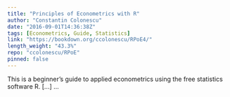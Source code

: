 ```yaml
---
title: "Principles of Econometrics with R"
author: "Constantin Colonescu"
date: "2016-09-01T14:36:38Z"
tags: [Econometrics, Guide, Statistics]
link: "https://bookdown.org/ccolonescu/RPoE4/"
length_weight: "43.3%"
repo: "ccolonescu/RPoE"
pinned: false
---
```


This is a beginner’s guide to applied econometrics using the free statistics software R. [...]  ...
